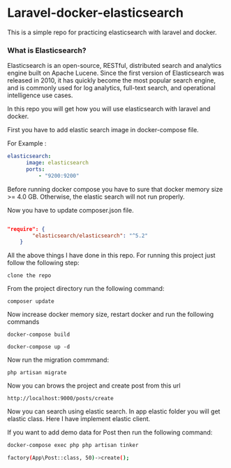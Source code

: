 
# Laravel-docker-elasticsearch

This is a simple repo for practicing elasticsearch with laravel and docker.

### What is Elasticsearch?

Elasticsearch is an open-source, RESTful, distributed search and analytics engine built on Apache Lucene. Since the first version of Elasticsearch was released in 2010, it has quickly become the most popular search engine, and is commonly used for log analytics, full-text search, and operational intelligence use cases. 

In this repo you will get how you will use elasticsearch with laravel and docker.

First you have to add elastic search image in docker-compose file.

For Example :

```yaml
elasticsearch:
      image: elasticsearch
      ports:
          - "9200:9200"
```

Before running docker compose you have to sure that docker memory size >= 4.0 GB. Otherwise, the elastic search will not run properly.

Now you have to update composer.json file.

```json

"require": {      
        "elasticsearch/elasticsearch": "^5.2"  
    }

```

All the above things I have done in this repo. For running this project just follow the following step:

``` 
clone the repo 
```

From the project directory run the following command:

```
composer update
```

Now increase docker memory size, restart docker and run the following commands

```
docker-compose build

docker-compose up -d
``` 

Now run the migration commmand:

``` 
php artisan migrate
```

Now you can brows the project and create post from this url

```
http://localhost:9000/posts/create
```

Now you can search using elastic search. In app elastic folder you will get elastic class. Here I have implement elastic client.

If you want to add demo data for Post then run the following command:

```sh
docker-compose exec php php artisan tinker

factory(App\Post::class, 50)->create();
```
